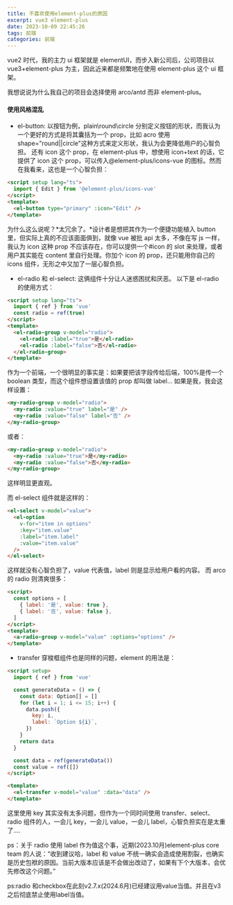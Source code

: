 ```yaml
---
title: 不喜欢使用element-plus的原因
excerpt: vue3 element-plus
date: 2023-10-09 22:45:26
tags: 前端
categories: 前端
---
```


vue2 时代，我的主力 ui 框架就是 elementUI，而步入新公司后，公司项目以 vue3+element-plus 为主，因此近来都是频繁地在使用 element-plus 这个 ui 框架。

我想说说为什么我自己的项目会选择使用 arco/antd 而非 element-plus。

#### 使用风格混乱

- el-button:
  以按钮为例，plain\round\circle 分别定义按钮的形状，而我认为一个更好的方式是将其囊括为一个 prop，比如 acro 使用 shape="round||circle"这种方式来定义形状，我认为会更降低用户的心智负担。
  还有 icon 这个 prop，在 element-plus 中，想使用 icon+text 的话，它提供了 icon 这个 prop，可以传入@element-plus/icons-vue 的图标。然而在我看来，这也是一个心智负担：

```html
<script setup lang="ts">
  import { Edit } from '@element-plus/icons-vue'
</script>
<template>
  <el-button type="primary" :icon="Edit" />
</template>
```

为什么这么说呢？*太冗余了。*设计者是想把其作为一个便捷功能植入 button 里，但实际上真的不应该面面俱到，就像 vue 被批 api 太多，不像在写 js 一样，我认为 icon 这种 prop 不应该存在，你可以提供一个#icon 的 slot 来处理，或者用户其实能在 content 里自行处理。你加个 icon 的 prop，还只能用你自己的 icons 组件，无形之中又加了一层心智负担。

- el-radio 和 el-select:
  这俩组件十分让人迷惑困扰和厌恶。
  以下是 el-radio 的使用方式：

```html
<script setup lang="ts">
  import { ref } from 'vue'
  const radio = ref(true)
</script>
<template>
  <el-radio-group v-model="radio">
    <el-radio :label="true">是</el-radio>
    <el-radio :label="false">否</el-radio>
  </el-radio-group>
</template>
```

作为一个前端，一个很明显的事实是：如果要把该字段传给后端，100%是传一个 boolean 类型，而这个组件想设置该值的 prop 却叫做 label...
如果是我，我会这样设置：

```html
<my-radio-group v-model="radio">
  <my-radio :value="true" label="是" />
  <my-radio :value="false" label="否" />
</my-radio-group>
```

或者：

```html
<my-radio-group v-model="radio">
  <my-radio :value="true">是</my-radio>
  <my-radio :value="false">否</my-radio>
</my-radio-group>
```

这样明显更直观。

而 el-select 组件就是这样的：

```html
<el-select v-model="value">
  <el-option
    v-for="item in options"
    :key="item.value"
    :label="item.label"
    :value="item.value"
  />
</el-select>
```

这样就没有心智负担了，value 代表值，label 则是显示给用户看的内容。
而 arco 的 radio 则清爽很多：

```html
<script>
  const options = [
    { label: '是', value: true },
    { label: '否', value: false },
  ]
</script>
<template>
  <a-radio-group v-model="value" :options="options" />
</template>
```

- transfer
  穿梭框组件也是同样的问题，element 的用法是：

```html
<script setup>
  import { ref } from 'vue'

  const generateData = () => {
    const data: Option[] = []
    for (let i = 1; i <= 15; i++) {
      data.push({
        key: i,
        label: `Option ${i}`,
      })
    }
    return data
  }

  const data = ref(generateData())
  const value = ref([])
</script>

<template>
  <el-transfer v-model="value" :data="data" />
</template>
```

这里使用 key 其实没有太多问题，但作为一个同时间使用 transfer、select、radio 组件的人，一会儿 key，一会儿 value，一会儿 label，心智负担实在是太重了....

ps：关于 radio 使用 label 作为值这个事，近期(2023.10月)element-plus core team 的人说：“收到建议哈，label 和 value 不统一确实会造成使用割裂，也确实是历史包袱的原因。当前大版本应该是不会做出改动了，如果有下个大版本，会优先修改这个问题。”

ps:radio 和checkbox在此刻v2.7.x(2024.6月)已经建议用value当值。并且在v3之后彻底禁止使用label当值。

